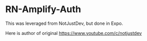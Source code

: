 # RN-Amplify-Auth
This was leveraged from NotJustDev, but done in Expo.

Here is author of original https://www.youtube.com/c/notjustdev
